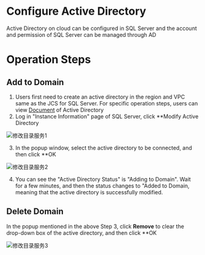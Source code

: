 # Configure Active Directory
Active Directory on cloud can be configured in SQL Server and the account and permission of SQL Server can be managed through AD

# Operation Steps
## Add to Domain
1. Users first need to create an active directory in the region and VPC same as the JCS for SQL Server. For specific operation steps, users can view [Document](https://docs.jdcloud.com/cn/driectory-service/create-instance) of Active Directory
2. Log in "Instance Information" page of SQL Server, click **Modify Active Directory

![修改目录服务1](../../../../../image/RDS/Modify-AD-1.png)

3. In the popup window, select the active directory to be connected, and then click **OK

![修改目录服务2](../../../../../image/RDS/Modify-AD-2.png)

4. You can see the "Active Directory Status" is "Adding to Domain". Wait for a few minutes, and then the status changes to "Added to Domain, meaning that the active directory is successfully modified.

## Delete Domain
In the popup mentioned in the above Step 3, click **Remove** to clear the drop-down box of the active directory, and then click **OK

![修改目录服务3](../../../../../image/RDS/Modify-AD-3.png)
